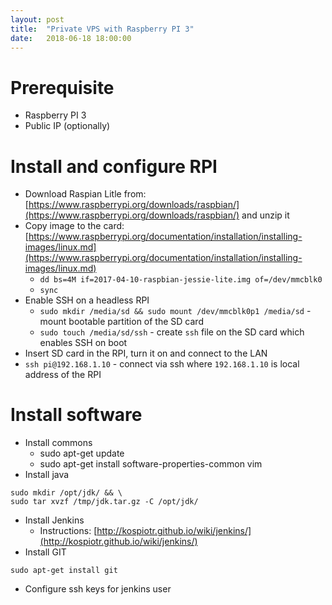 ```yaml
---
layout: post
title:  "Private VPS with Raspberry PI 3"
date:   2018-06-18 18:00:00
---
```


# Prerequisite

- Raspberry PI 3
- Public IP (optionally)

# Install and configure RPI

* Download Raspian Litle from: [https://www.raspberrypi.org/downloads/raspbian/](https://www.raspberrypi.org/downloads/raspbian/) and unzip it
* Copy image to the card: [https://www.raspberrypi.org/documentation/installation/installing-images/linux.md](https://www.raspberrypi.org/documentation/installation/installing-images/linux.md)
  * `dd bs=4M if=2017-04-10-raspbian-jessie-lite.img of=/dev/mmcblk0`
  * `sync`
* Enable SSH on a headless RPI
  * `sudo mkdir /media/sd && sudo mount /dev/mmcblk0p1 /media/sd` - mount bootable partition of the SD card
  * `sudo touch /media/sd/ssh` - create `ssh` file on the SD card which enables SSH on boot  
* Insert SD card in the RPI, turn it on and connect to the LAN
* `ssh pi@192.168.1.10` - connect via ssh where `192.168.1.10` is local address of the RPI

# Install software

* Install commons
  * sudo apt-get update
  * sudo apt-get install software-properties-common vim
* Install java
```sudo wget -O /tmp/jdk.tar.gz --header "Cookie: oraclelicense=accept-securebackup-cookie" http://download.oracle.com/otn-pub/java/jdk/8u131-b11/d54c1d3a095b4ff2b6607d096fa80163/jdk-8u131-linux-arm64-vfp-hflt.tar.gz
sudo mkdir /opt/jdk/ && \
sudo tar xvzf /tmp/jdk.tar.gz -C /opt/jdk/
```
* Install Jenkins
  * Instructions: [http://kospiotr.github.io/wiki/jenkins/](http://kospiotr.github.io/wiki/jenkins/)
* Install GIT
```
sudo apt-get install git
```
* Configure ssh keys for jenkins user
